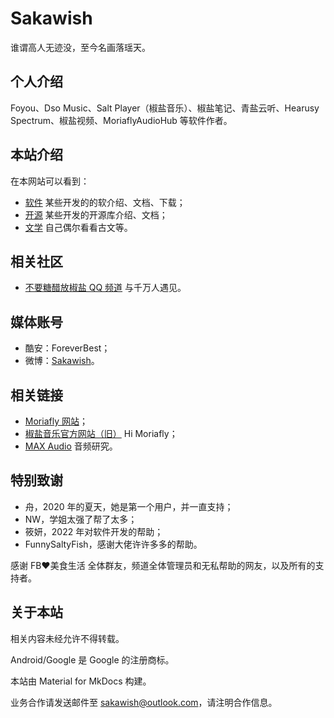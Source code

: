 # Sakawish

谁谓高人无迹没，至今名画落瑶天。

## 个人介绍

Foyou、Dso Music、Salt Player（椒盐音乐）、椒盐笔记、青盐云听、Hearusy Spectrum、椒盐视频、MoriaflyAudioHub 等软件作者。

## 本站介绍

在本网站可以看到：

- [软件](apps/index.md) 某些开发的的软介绍、文档、下载；
- [开源](open-source/index.md) 某些开发的开源库介绍、文档；
- [文学](literature/index.md) 自己偶尔看看古文等。

## 相关社区

- [不要糖醋放椒盐 QQ 频道](https://pd.qq.com/s/9ev310) 与千万人遇见。

## 媒体账号

- 酷安：ForeverBest；
- 微博：[Sakawish](https://weibo.com/u/7886040991)。

## 相关链接

- [Moriafly 网站](https://moriafly.com)；
- [椒盐音乐官方网站（旧）](https://moriafly.xyz/HiMoriafly) Hi Moriafly；
- [MAX Audio](https://moriafly.xyz/HiMoriafly/docs/max-audio) 音频研究。

## 特别致谢

- 舟，2020 年的夏天，她是第一个用户，并一直支持；
- NW，学姐太强了帮了太多；
- 筱妍，2022 年对软件开发的帮助；
- FunnySaltyFish，感谢大佬许许多多的帮助。

感谢 FB❤️美食生活 全体群友，频道全体管理员和无私帮助的网友，以及所有的支持者。

## 关于本站

相关内容未经允许不得转载。

Android/Google 是 Google 的注册商标。

本站由 Material for MkDocs 构建。

业务合作请发送邮件至 [sakawish@outlook.com](mailto:sakawish@outlook.com)，请注明合作信息。